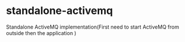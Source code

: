# standalone-activemq
Standalone ActiveMQ implementation(First need to start ActiveMQ from outside then the application )
